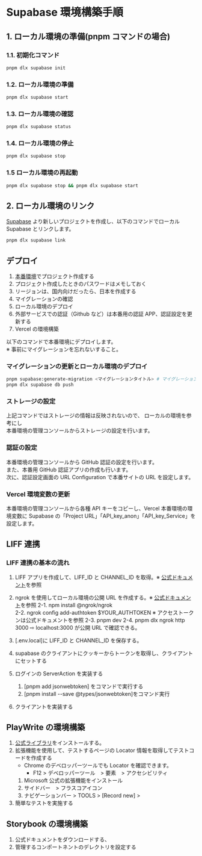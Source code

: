 # Supabase 環境構築手順

## 1. ローカル環境の準備(pnpm コマンドの場合)

### 1.1. 初期化コマンド

```bash
pnpm dlx supabase init
```

### 1.2. ローカル環境の準備

```bash
pnpm dlx supabase start
```

### 1.3. ローカル環境の確認

```bash
pnpm dlx supabase status
```

### 1.4. ローカル環境の停止

```bash
pnpm dlx supabase stop
```

### 1.5 ローカル環境の再起動

```bash
pnpm dlx supabase stop && pnpm dlx supabase start
```

## 2. ローカル環境のリンク

[Supabase](https://supabase.com/) より新しいプロジェクトを作成し、以下のコマンドでローカル Supabase とリンクします。

```bash
pnpm dlx supabase link
```

## デプロイ

1. [本番環境](https://supabase.com/)でプロジェクト作成する
2. プロジェクト作成したときのパスワードはメモしておく
3. リージョンは、国内向けだったら、日本を作成する
4. マイグレーションの確認
5. ローカル環境のデプロイ
6. 外部サービスでの認証（Github など）は本番用の認証 APP、認証設定を更新する
7. Vercel の環境構築

以下のコマンドで本番環境にデプロイします。  
※ 事前にマイグレーションを忘れないすること。

### マイグレーションの更新とローカル環境のデプロイ

```bash
pnpm supabase:generate-migration <マイグレーションタイトル> # マイグレーションしてない場合
pnpm dlx supabase db push
```

### ストレージの設定

上記コマンドではストレージの情報は反映されないので、
ローカルの環境を参考にし  
本番環境の管理コンソールからストレージの設定を行います。

### 認証の設定

本番環境の管理コンソールから GitHub 認証の設定を行います。  
また、本番用 GitHub 認証アプリの作成も行います。  
次に、認証設定画面の URL Configuration で本番サイトの URL を設定します。

### Vercel 環境変数の更新

本番環境の管理コンソールから各種 API キーをコピーし、Vercel 本番環境の環境変数に Supabase の「Project URL」「API_key_anon」「API_key_Service」を設定します。

## LIFF 連携

### LIFF 連携の基本の流れ

1. LIFF アプリを作成して、LIFF_ID と CHANNEL_ID を取得。※ [公式ドキュメント](https://developers.line.biz/ja/docs/liff/overview/)を参照
2. ngrok を使用してローカル環境の公開 URL を作成する。※ [公式ドキュメント](https://dashboard.ngrok.com/get-started/setup/nodejs)を参照
   2-1. npm install @ngrok/ngrok  
   2-2. ngrok config add-authtoken $YOUR_AUTHTOKEN ※ アクセストークンは公式ドキュメントを参照
   2-3. pnpm dev
   2-4. pnpm dlx ngrok http 3000
   ⇨ localhost:3000 が公開 URL で確認できる。

3. [.env.local]に LIFF_ID と CHANNEL_ID を保存する。
4. supabase のクライアントにクッキーからトークンを取得し、クライアントにセットする
5. ログインの ServerAction を実装する
   1. [pnpm add jsonwebtoken] をコマンドで実行する
   2. [pnpm install --save @types/jsonwebtoken]をコマンド実行
6. クライアントを実装する

## PlayWrite の環境構築

1. [公式ライブラリ](https://storybook.js.org/docs#install-storybook)をインストールする。
2. 拡張機能を使用して、テストするページの Locator 情報を取得してテストコードを作成する
   - Chrome のデベロッパーツールでも Locator を確認できます。
     - F12 > デベロッパーツール　> 要素　> アクセシビリティ
   1. Microsoft 公式の拡張機能をインストール
   2. サイドバー　> フラスコアイコン
   3. ナビゲーションバー > TOOLS > [Record new] >
3. 簡単なテストを実施する

## Storybook の環境構築

1. 公式ドキュメントをダウンロードする、
2. 管理するコンポートネントのデレクトリを設定する

